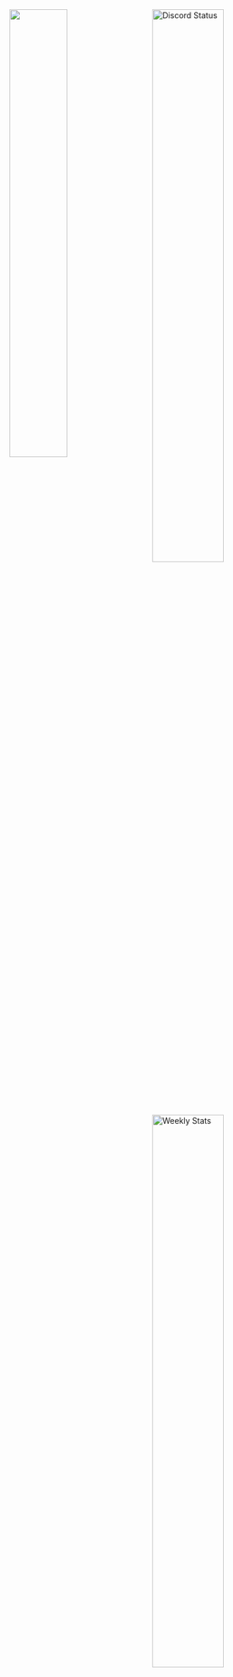 <a href="https://discord.com/users/801754460182675467" target="_blank">
	<img width="50%" align="right" alt="Discord Status" src="https://lanyard.cnrad.dev/api/801754460182675467?bg=1f1f1f&borderRadius=5px">
	<img width="45%"src="https://count.getloli.com/get/@MasedMSD">
</a>

<a href="https://wakatime.com/@MasedMSD" target="_blank">
	<img width="50%" align="right" alt="Weekly Stats" src="https://github-readme-stats.vercel.app/api/wakatime?username=MasedMSD&border_radius=5px&theme=dark&bg_color=1f1f1f&border_color=1f1f1f&icon_color=58a6ff&show_icons=true&disable_animations=true&custom_title=Weekly%20Stats&v=2">
</a>
